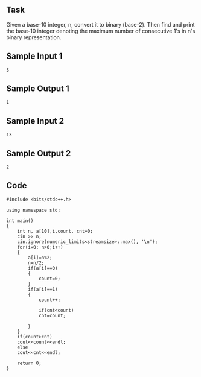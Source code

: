 ## Task 
Given a base-10 integer, n, convert it to binary (base-2). Then find and print the base-10 integer denoting the maximum number of consecutive 1's in n's binary representation.


## Sample Input 1
```
5
```
## Sample Output 1
```
1
```
## Sample Input 2
```
13
```
## Sample Output 2
```
2
```
## Code
```
#include <bits/stdc++.h>

using namespace std;

int main()
{
    int n, a[10],i,count, cnt=0;
    cin >> n;
    cin.ignore(numeric_limits<streamsize>::max(), '\n');
    for(i=0; n>0;i++)
    {
        a[i]=n%2;
        n=n/2;
        if(a[i]==0)
        {
            count=0;
        }
        if(a[i]==1)
        {
            count++;
            
            if(cnt<count)
            cnt=count;
            
        }
    }
    if(count>cnt)
    cout<<count<<endl;
    else 
    cout<<cnt<<endl;

    return 0;
}
```
